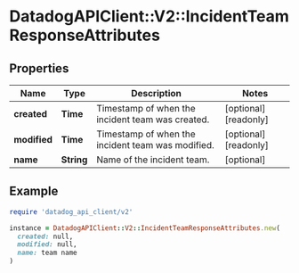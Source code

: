 # DatadogAPIClient::V2::IncidentTeamResponseAttributes

## Properties

| Name         | Type       | Description                                       | Notes                |
| ------------ | ---------- | ------------------------------------------------- | -------------------- |
| **created**  | **Time**   | Timestamp of when the incident team was created.  | [optional][readonly] |
| **modified** | **Time**   | Timestamp of when the incident team was modified. | [optional][readonly] |
| **name**     | **String** | Name of the incident team.                        | [optional]           |

## Example

```ruby
require 'datadog_api_client/v2'

instance = DatadogAPIClient::V2::IncidentTeamResponseAttributes.new(
  created: null,
  modified: null,
  name: team name
)
```
